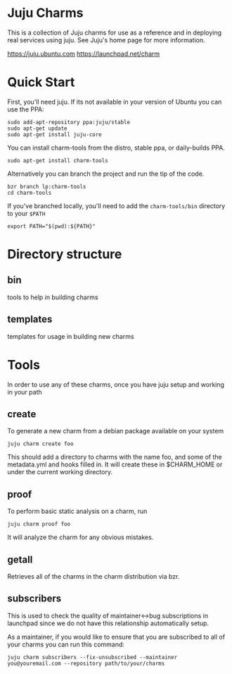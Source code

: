 # Juju Charms

This is a collection of Juju charms for use as a reference and in
deploying real services using juju. See Juju's home page for
more information.

https://juju.ubuntu.com
https://launchpad.net/charm

# Quick Start

First, you'll need juju. If its not available in your version of Ubuntu
you can use the PPA:

    sudo add-apt-repository ppa:juju/stable
    sudo apt-get update
    sudo apt-get install juju-core

You can install charm-tools from the distro, stable ppa, or daily-builds
PPA.

    sudo apt-get install charm-tools

Alternatively you can branch the project and run the tip of the code.

    bzr branch lp:charm-tools
    cd charm-tools

If you've branched locally, you'll need to add the `charm-tools/bin`
directory to your `$PATH`

    export PATH="$(pwd):${PATH}"

# Directory structure

## bin

tools to help in building charms

## templates

templates for usage in building new charms

# Tools

In order to use any of these charms, once you have juju setup and
working in your path

## create

To generate a new charm from a debian package available on your system

    juju charm create foo

This should add a directory to charms with the name foo, and some of the
metadata.yml and hooks filled in. It will create these in $CHARM_HOME
or under the current working directory.

## proof

To perform basic static analysis on a charm, run

    juju charm proof foo

It will analyze the charm for any obvious mistakes.

## getall

Retrieves all of the charms in the charm distribution via bzr. 

## subscribers

This is used to check the quality of maintainer<->bug subscriptions in
launchpad since we do not have this relationship automatically setup.

As a maintainer, if you would like to ensure that you are subscribed to
all of your charms you can run this command:

    juju charm subscribers --fix-unsubscribed --maintainer you@youremail.com --repository path/to/your/charms
